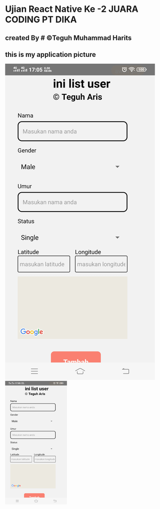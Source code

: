 # Ujian React Native Ke -2 JUARA CODING PT DIKA 

## created By # &copy;Teguh Muhammad Harits

## this is my application picture
![alt text](https://github.com/haritskoding/ReactNativeFirebaseJC2/blob/main/src/assets/gambar1.jpeg?raw=true)
<img src="https://github.com/haritskoding/ReactNativeFirebaseJC2/blob/main/src/assets/gambar1.jpeg" data-canonical-src="https://gyazo.com/eb5c5741b6a9a16c692170a41a49c858.png" width="200" height="400" />
